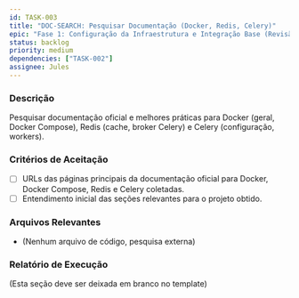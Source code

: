 ```yaml
---
id: TASK-003
title: "DOC-SEARCH: Pesquisar Documentação (Docker, Redis, Celery)"
epic: "Fase 1: Configuração da Infraestrutura e Integração Base (Revisão e Testes)"
status: backlog
priority: medium
dependencies: ["TASK-002"]
assignee: Jules
---
```


### Descrição

Pesquisar documentação oficial e melhores práticas para Docker (geral, Docker Compose), Redis (cache, broker Celery) e Celery (configuração, workers).

### Critérios de Aceitação

- [ ] URLs das páginas principais da documentação oficial para Docker, Docker Compose, Redis e Celery coletadas.
- [ ] Entendimento inicial das seções relevantes para o projeto obtido.

### Arquivos Relevantes

* (Nenhum arquivo de código, pesquisa externa)

### Relatório de Execução

(Esta seção deve ser deixada em branco no template)
